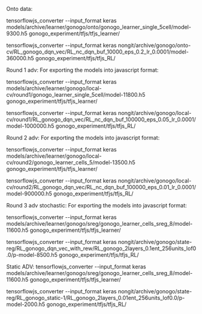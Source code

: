Onto data:

tensorflowjs_converter --input_format keras  models/archive/learner/gonogo/onto/gonogo_learner_single_5cell/model-9300.h5 gonogo_experiment/tfjs/tfjs_learner/

tensorflowjs_converter --input_format keras nongit/archive/gonogo/onto-cv/RL_gonogo_dqn_vec/RL_nc_dqn_buf_10000_eps_0.2_lr_0.0001/model-360000.h5 gonogo_experiment/tfjs/tfjs_RL/


Round 1 adv:
For exporting the models into javascript format:

tensorflowjs_converter --input_format keras  models/archive/learner/gonogo/local-cv/round1/gonogo_learner_single_5cell/model-11800.h5 gonogo_experiment/tfjs/tfjs_learner/

tensorflowjs_converter --input_format keras nongit/archive/gonogo/local-cv/round1/RL_gonogo_dqn_vec/RL_nc_dqn_buf_100000_eps_0.05_lr_0.0001/model-1000000.h5 gonogo_experiment/tfjs/tfjs_RL/


Round 2 adv:
For exporting the models into javascript format:

tensorflowjs_converter --input_format keras  models/archive/learner/gonogo/local-cv/round2/gonogo_learner_cells_5/model-13500.h5 gonogo_experiment/tfjs/tfjs_learner/

tensorflowjs_converter --input_format keras nongit/archive/gonogo/local-cv/round2/RL_gonogo_dqn_vec/RL_nc_dqn_buf_100000_eps_0.01_lr_0.0001/model-900000.h5 gonogo_experiment/tfjs/tfjs_RL/


Round 3 adv stochastic:
For exporting the models into javascript format:

tensorflowjs_converter --input_format keras  models/archive/learner/gonogo/sreg/gonogo_learner_cells_sreg_8/model-11600.h5 gonogo_experiment/tfjs/tfjs_learner/

tensorflowjs_converter --input_format keras nongit/archive/gonogo/state-reg/RL_gonogo_dqn_vec_with_rew/RL_gonogo_2layers_0.1ent_256units_lof0.0/p-model-8500.h5 gonogo_experiment/tfjs/tfjs_RL/


Static ADV:
tensorflowjs_converter --input_format keras  models/archive/learner/gonogo/sreg/gonogo_learner_cells_sreg_8/model-11600.h5 gonogo_experiment/tfjs/tfjs_learner/

tensorflowjs_converter --input_format keras nongit/archive/gonogo/state-reg/RL_gonogo_static-1/RL_gonogo_2layers_0.01ent_256units_lof0.0/p-model-2000.h5 gonogo_experiment/tfjs/tfjs_RL/

